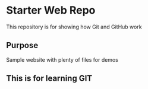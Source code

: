 # Starter Web Repo

This repository is for showing how Git and GitHub work

## Purpose

Sample website with plenty of files for demos

## This is for learning GIT